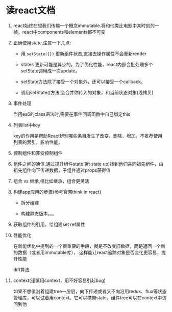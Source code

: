 # 读react文档

1. react始终在想我们传输一个概念immutable.将和他类比电影中某时刻的一帧。react中components和elements都不可变

1. 正确使用state,注意一下几点:

    - 用 `setState({})` 更新组件状态,直接去操作属性不会重新render

    - states 更新可能是异步的。为了优化性能，react内部会批处理多个setState调用成一次update。

    - setState方法除了接受一个对象外，还可以接受一个callback。

    - 调用setState()方法,会合并你传入的对象，和当前状态对象(浅拷贝)

1. 事件处理

    当用es6的class语法时,需要在事件回调函数中自己绑定this

1. 列表list中key

    key的作用是帮助React辨别哪些条目发生了改变、删除、增加。不推荐使用列表的索引，影响性能。

1. 控制组件和非受控制组件

1. 组件之间的通信,通过提升组件state(lift state up)找到他们共同祖先组件，由祖先组件向下传递数据，子组件通过props获得值

1. 组合 vs 继承,相比如继承，组合更灵活

1. 构建app应用的步骤(参考官网think in  react)

    - 拆分组建

    - 构建静态版本。。。
1. 获取组件的引用，给组建set  ref属性

1. 性能优化

    在新能优化中提到的一个很重要的手段，就是不改变旧数据，而是返回一个新的数据（或者用immutable库），
    这样能让react追踪对象是否变化更容易，提升性能

    diff算法

1. context(谨慎用context，用不好容易引起bug)

    如果不想值沿着组建tree一层层，向下传递或者又不向沿用redux、flux等状态管理库，可以试着用context。它可以携带state。组件tree可以在context中访问到他

